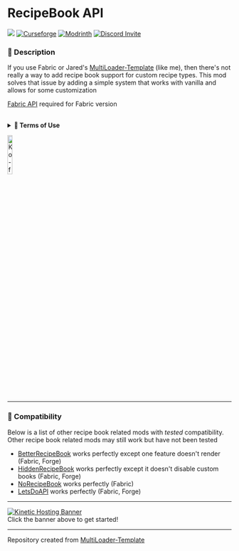 # RecipeBook API

![](https://img.shields.io/badge/Mod%20Loaders-Forge%20%26%20Fabric-green?style=for-the-badge)
[![Curseforge](https://img.shields.io/badge/Curseforge-Page-orange?style=for-the-badge&logo=curseforge "Curseforge")](https://www.curseforge.com/minecraft/mc-mods/recipebook-api)
[![Modrinth](https://img.shields.io/badge/Modrinth-Page-1bd96a?style=for-the-badge&logo=modrinth "Modrinth")](https://modrinth.com/mod/recipebook-api)
[![Discord Invite](https://img.shields.io/badge/Discord-Einstein%27s%20Lab-blue?style=for-the-badge&logo=discord)](https://discord.gg/gSsaFAvrBM)

### **📘 Description**
If you use Fabric or Jared's [MultiLoader-Template](https://github.com/jaredlll08/MultiLoader-Template) (like me),
then there's not really a way to add recipe book support for custom recipe types.
This mod solves that issue by adding a simple system that works with vanilla and allows for some customization

[Fabric API](https://modrinth.com/mod/fabric-api) required for Fabric version

<br>
<details>
<summary><b>📜 Terms of Use</b></summary>

```
You may
✅ Use this mod as a reference to understand and or create something of your own
✅ Use this mod in modpacks with credit and one or more links to any of the project pages*
✅ Edit for personal use
✅ Use this mod for/in YouTube videos with credit and one or more links to any of the project pages*
✅ Create addon mods for this mod

You may not
❌ Reupload/publish this mod to any website without explicit permission from me and one or more links to any of the project pages*
❌ Redistibute edited or unedited assets** from this mod without permission from me and credit

* Project pages include CurseForge, Modrinth, GitHub
** Assets include logos, banners, textures, models etc
```
</details>

[<img alt="Ko-fi Badge" height="15%" width="15%" src="https://storage.ko-fi.com/cdn/brandasset/kofi_bg_tag_dark.png" alt="Ko-fi badge">](https://ko-fi.com/mincrafteinstein)

---

### **🔧 Compatibility**
Below is a list of other recipe book related mods with *tested* compatibility.
Other recipe book related mods may still work but have not been tested

- [BetterRecipeBook](https://curseforge.com/minecraft/mc-mods/brb) works perfectly except one feature doesn't render (Fabric, Forge)
- [HiddenRecipeBook](https://curseforge.com/minecraft/mc-mods/hidden-recipe-book) works perfectly except it doesn't disable custom books (Fabric, Forge)
- [NoRecipeBook](https://modrinth.com/mod/norecipebook-fabric) works perfectly (Fabric)
- [LetsDoAPI](https://curseforge.com/minecraft/mc-mods/do-api) works perfectly (Fabric, Forge)

---

[![Kinetic Hosting Banner](https://i.imgur.com/u6Fn0I0.png)](https://billing.kinetichosting.net/aff.php?aff=124)
<br>
Click the banner above to get started!

---

Repository created from [MultiLoader-Template](https://github.com/jaredlll08/MultiLoader-Template)
